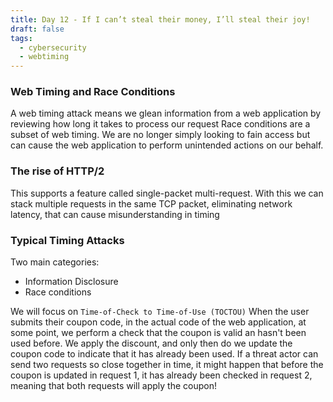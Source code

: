 ```yaml
---
title: Day 12 - If I can’t steal their money, I’ll steal their joy!
draft: false
tags:
  - cybersecurity
  - webtiming
---
```

### Web Timing and Race Conditions

A web timing attack means we glean information from a web application by reviewing how long it takes to process our request
Race conditions are a subset of web timing. We are no longer simply looking to fain access but can cause the web application to perform unintended actions on our behalf.

### The rise of HTTP/2

This supports a feature called single-packet multi-request. With this we can stack multiple requests in the same TCP packet, eliminating network latency, that can cause misunderstanding in timing

### Typical Timing Attacks

Two main categories:
- Information Disclosure
- Race conditions

We will focus on `Time-of-Check to Time-of-Use (TOCTOU)`
When the user submits their coupon code, in the actual code of the web application, at some point, we perform a check that the coupon is valid an hasn't been used before. We apply the discount, and only then do we update the coupon code to indicate that it has already been used.
If a threat actor can send two requests so close together in time, it might happen that before the coupon is updated in request 1, it has already been checked in request 2, meaning that both requests will apply the coupon!